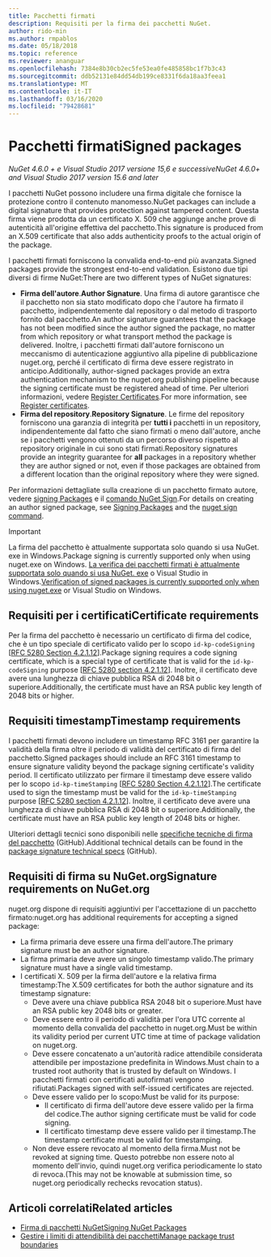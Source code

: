 ```yaml
---
title: Pacchetti firmati
description: Requisiti per la firma dei pacchetti NuGet.
author: rido-min
ms.author: rmpablos
ms.date: 05/18/2018
ms.topic: reference
ms.reviewer: ananguar
ms.openlocfilehash: 7384e8b30cb2ec5fe53ea0fe485858bc1f7b3c43
ms.sourcegitcommit: ddb52131e84dd54db199ce8331f6da18aa3feea1
ms.translationtype: MT
ms.contentlocale: it-IT
ms.lasthandoff: 03/16/2020
ms.locfileid: "79428681"
---
```

# <a name="signed-packages"></a><span data-ttu-id="0ce94-103">Pacchetti firmati</span><span class="sxs-lookup"><span data-stu-id="0ce94-103">Signed packages</span></span>

<span data-ttu-id="0ce94-104">*NuGet 4.6.0 + e Visual Studio 2017 versione 15,6 e successive*</span><span class="sxs-lookup"><span data-stu-id="0ce94-104">*NuGet 4.6.0+ and Visual Studio 2017 version 15.6 and later*</span></span>

<span data-ttu-id="0ce94-105">I pacchetti NuGet possono includere una firma digitale che fornisce la protezione contro il contenuto manomesso.</span><span class="sxs-lookup"><span data-stu-id="0ce94-105">NuGet packages can include a digital signature that provides protection against tampered content.</span></span> <span data-ttu-id="0ce94-106">Questa firma viene prodotta da un certificato X. 509 che aggiunge anche prove di autenticità all'origine effettiva del pacchetto.</span><span class="sxs-lookup"><span data-stu-id="0ce94-106">This signature is produced from an X.509 certificate that also adds authenticity proofs to the actual origin of the package.</span></span>

<span data-ttu-id="0ce94-107">I pacchetti firmati forniscono la convalida end-to-end più avanzata.</span><span class="sxs-lookup"><span data-stu-id="0ce94-107">Signed packages provide the strongest end-to-end validation.</span></span> <span data-ttu-id="0ce94-108">Esistono due tipi diversi di firme NuGet:</span><span class="sxs-lookup"><span data-stu-id="0ce94-108">There are two different types of NuGet signatures:</span></span>
- <span data-ttu-id="0ce94-109">**Firma dell'autore**.</span><span class="sxs-lookup"><span data-stu-id="0ce94-109">**Author Signature**.</span></span> <span data-ttu-id="0ce94-110">Una firma di autore garantisce che il pacchetto non sia stato modificato dopo che l'autore ha firmato il pacchetto, indipendentemente dal repository o dal metodo di trasporto fornito dal pacchetto.</span><span class="sxs-lookup"><span data-stu-id="0ce94-110">An author signature guarantees that the package has not been modified since the author signed the package, no matter from which repository or what transport method the package is delivered.</span></span> <span data-ttu-id="0ce94-111">Inoltre, i pacchetti firmati dall'autore forniscono un meccanismo di autenticazione aggiuntivo alla pipeline di pubblicazione nuget.org, perché il certificato di firma deve essere registrato in anticipo.</span><span class="sxs-lookup"><span data-stu-id="0ce94-111">Additionally, author-signed packages provide an extra authentication mechanism to the nuget.org publishing pipeline because the signing certificate must be registered ahead of time.</span></span> <span data-ttu-id="0ce94-112">Per ulteriori informazioni, vedere [Register Certificates](#signature-requirements-on-nugetorg).</span><span class="sxs-lookup"><span data-stu-id="0ce94-112">For more information, see [Register certificates](#signature-requirements-on-nugetorg).</span></span>
- <span data-ttu-id="0ce94-113">**Firma del repository**.</span><span class="sxs-lookup"><span data-stu-id="0ce94-113">**Repository Signature**.</span></span> <span data-ttu-id="0ce94-114">Le firme del repository forniscono una garanzia di integrità per **tutti i** pacchetti in un repository, indipendentemente dal fatto che siano firmati o meno dall'autore, anche se i pacchetti vengono ottenuti da un percorso diverso rispetto al repository originale in cui sono stati firmati.</span><span class="sxs-lookup"><span data-stu-id="0ce94-114">Repository signatures provide an integrity guarantee for **all** packages in a repository whether they are author signed or not, even if those packages are obtained from a different location than the original repository where they were signed.</span></span>   

<span data-ttu-id="0ce94-115">Per informazioni dettagliate sulla creazione di un pacchetto firmato autore, vedere [signing Packages](../create-packages/Sign-a-package.md) e il [comando NuGet Sign](../reference/cli-reference/cli-ref-sign.md).</span><span class="sxs-lookup"><span data-stu-id="0ce94-115">For details on creating an author signed package, see [Signing Packages](../create-packages/Sign-a-package.md) and the [nuget sign command](../reference/cli-reference/cli-ref-sign.md).</span></span>

> [!Important]
> <span data-ttu-id="0ce94-116">La firma del pacchetto è attualmente supportata solo quando si usa NuGet. exe in Windows.</span><span class="sxs-lookup"><span data-stu-id="0ce94-116">Package signing is currently supported only when using nuget.exe on Windows.</span></span> <span data-ttu-id="0ce94-117">[La verifica dei pacchetti firmati è attualmente supportata solo quando si usa NuGet. exe](../reference/cli-reference/cli-ref-verify.md) o Visual Studio in Windows.</span><span class="sxs-lookup"><span data-stu-id="0ce94-117">[Verification of signed packages is currently supported only when using nuget.exe](../reference/cli-reference/cli-ref-verify.md) or Visual Studio on Windows.</span></span>

## <a name="certificate-requirements"></a><span data-ttu-id="0ce94-118">Requisiti per i certificati</span><span class="sxs-lookup"><span data-stu-id="0ce94-118">Certificate requirements</span></span>

<span data-ttu-id="0ce94-119">Per la firma del pacchetto è necessario un certificato di firma del codice, che è un tipo speciale di certificato valido per lo scopo `id-kp-codeSigning` [[RFC 5280 Section 4.2.1.12](https://tools.ietf.org/html/rfc5280#section-4.2.1.12)].</span><span class="sxs-lookup"><span data-stu-id="0ce94-119">Package signing requires a code signing certificate, which is a special type of certificate that is valid for the `id-kp-codeSigning` purpose [[RFC 5280 section 4.2.1.12](https://tools.ietf.org/html/rfc5280#section-4.2.1.12)].</span></span> <span data-ttu-id="0ce94-120">Inoltre, il certificato deve avere una lunghezza di chiave pubblica RSA di 2048 bit o superiore.</span><span class="sxs-lookup"><span data-stu-id="0ce94-120">Additionally, the certificate must have an RSA public key length of 2048 bits or higher.</span></span>

## <a name="timestamp-requirements"></a><span data-ttu-id="0ce94-121">Requisiti timestamp</span><span class="sxs-lookup"><span data-stu-id="0ce94-121">Timestamp requirements</span></span>

<span data-ttu-id="0ce94-122">I pacchetti firmati devono includere un timestamp RFC 3161 per garantire la validità della firma oltre il periodo di validità del certificato di firma del pacchetto.</span><span class="sxs-lookup"><span data-stu-id="0ce94-122">Signed packages should include an RFC 3161 timestamp to ensure signature validity beyond the package signing certificate's validity period.</span></span> <span data-ttu-id="0ce94-123">Il certificato utilizzato per firmare il timestamp deve essere valido per lo scopo `id-kp-timeStamping` [[RFC 5280 Section 4.2.1.12](https://tools.ietf.org/html/rfc5280#section-4.2.1.12)].</span><span class="sxs-lookup"><span data-stu-id="0ce94-123">The certificate used to sign the timestamp must be valid for the `id-kp-timeStamping` purpose [[RFC 5280 section 4.2.1.12](https://tools.ietf.org/html/rfc5280#section-4.2.1.12)].</span></span> <span data-ttu-id="0ce94-124">Inoltre, il certificato deve avere una lunghezza di chiave pubblica RSA di 2048 bit o superiore.</span><span class="sxs-lookup"><span data-stu-id="0ce94-124">Additionally, the certificate must have an RSA public key length of 2048 bits or higher.</span></span>

<span data-ttu-id="0ce94-125">Ulteriori dettagli tecnici sono disponibili nelle [specifiche tecniche di firma del pacchetto](https://github.com/NuGet/Home/wiki/Package-Signatures-Technical-Details) (GitHub).</span><span class="sxs-lookup"><span data-stu-id="0ce94-125">Additional technical details can be found in the [package signature technical specs](https://github.com/NuGet/Home/wiki/Package-Signatures-Technical-Details) (GitHub).</span></span>

## <a name="signature-requirements-on-nugetorg"></a><span data-ttu-id="0ce94-126">Requisiti di firma su NuGet.org</span><span class="sxs-lookup"><span data-stu-id="0ce94-126">Signature requirements on NuGet.org</span></span>

<span data-ttu-id="0ce94-127">nuget.org dispone di requisiti aggiuntivi per l'accettazione di un pacchetto firmato:</span><span class="sxs-lookup"><span data-stu-id="0ce94-127">nuget.org has additional requirements for accepting a signed package:</span></span>

- <span data-ttu-id="0ce94-128">La firma primaria deve essere una firma dell'autore.</span><span class="sxs-lookup"><span data-stu-id="0ce94-128">The primary signature must be an author signature.</span></span>
- <span data-ttu-id="0ce94-129">La firma primaria deve avere un singolo timestamp valido.</span><span class="sxs-lookup"><span data-stu-id="0ce94-129">The primary signature must have a single valid timestamp.</span></span>
- <span data-ttu-id="0ce94-130">I certificati X. 509 per la firma dell'autore e la relativa firma timestamp:</span><span class="sxs-lookup"><span data-stu-id="0ce94-130">The X.509 certificates for both the author signature and its timestamp signature:</span></span>
  - <span data-ttu-id="0ce94-131">Deve avere una chiave pubblica RSA 2048 bit o superiore.</span><span class="sxs-lookup"><span data-stu-id="0ce94-131">Must have an RSA public key 2048 bits or greater.</span></span>
  - <span data-ttu-id="0ce94-132">Deve essere entro il periodo di validità per l'ora UTC corrente al momento della convalida del pacchetto in nuget.org.</span><span class="sxs-lookup"><span data-stu-id="0ce94-132">Must be within its validity period per current UTC time at time of package validation on nuget.org.</span></span>
  - <span data-ttu-id="0ce94-133">Deve essere concatenato a un'autorità radice attendibile considerata attendibile per impostazione predefinita in Windows.</span><span class="sxs-lookup"><span data-stu-id="0ce94-133">Must chain to a trusted root authority that is trusted by default on Windows.</span></span> <span data-ttu-id="0ce94-134">I pacchetti firmati con certificati autofirmati vengono rifiutati.</span><span class="sxs-lookup"><span data-stu-id="0ce94-134">Packages signed with self-issued certificates are rejected.</span></span>
  - <span data-ttu-id="0ce94-135">Deve essere valido per lo scopo:</span><span class="sxs-lookup"><span data-stu-id="0ce94-135">Must be valid for its purpose:</span></span> 
    - <span data-ttu-id="0ce94-136">Il certificato di firma dell'autore deve essere valido per la firma del codice.</span><span class="sxs-lookup"><span data-stu-id="0ce94-136">The author signing certificate must be valid for code signing.</span></span>
    - <span data-ttu-id="0ce94-137">Il certificato timestamp deve essere valido per il timestamp.</span><span class="sxs-lookup"><span data-stu-id="0ce94-137">The timestamp certificate must be valid for timestamping.</span></span>
  - <span data-ttu-id="0ce94-138">Non deve essere revocato al momento della firma.</span><span class="sxs-lookup"><span data-stu-id="0ce94-138">Must not be revoked at signing time.</span></span> <span data-ttu-id="0ce94-139">Questo potrebbe non essere noto al momento dell'invio, quindi nuget.org verifica periodicamente lo stato di revoca.</span><span class="sxs-lookup"><span data-stu-id="0ce94-139">(This may not be knowable at submission time, so nuget.org periodically rechecks revocation status).</span></span>
  
  
## <a name="related-articles"></a><span data-ttu-id="0ce94-140">Articoli correlati</span><span class="sxs-lookup"><span data-stu-id="0ce94-140">Related articles</span></span>

- [<span data-ttu-id="0ce94-141">Firma di pacchetti NuGet</span><span class="sxs-lookup"><span data-stu-id="0ce94-141">Signing NuGet Packages</span></span>](../create-packages/Sign-a-Package.md)
- [<span data-ttu-id="0ce94-142">Gestire i limiti di attendibilità dei pacchetti</span><span class="sxs-lookup"><span data-stu-id="0ce94-142">Manage package trust boundaries</span></span>](../consume-packages/installing-signed-packages.md)

